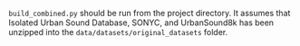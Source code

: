 `build_combined.py` should be run from the project directory. It assumes that Isolated Urban Sound Database, SONYC, and UrbanSound8k has been unzipped into the `data/datasets/original_datasets` folder.